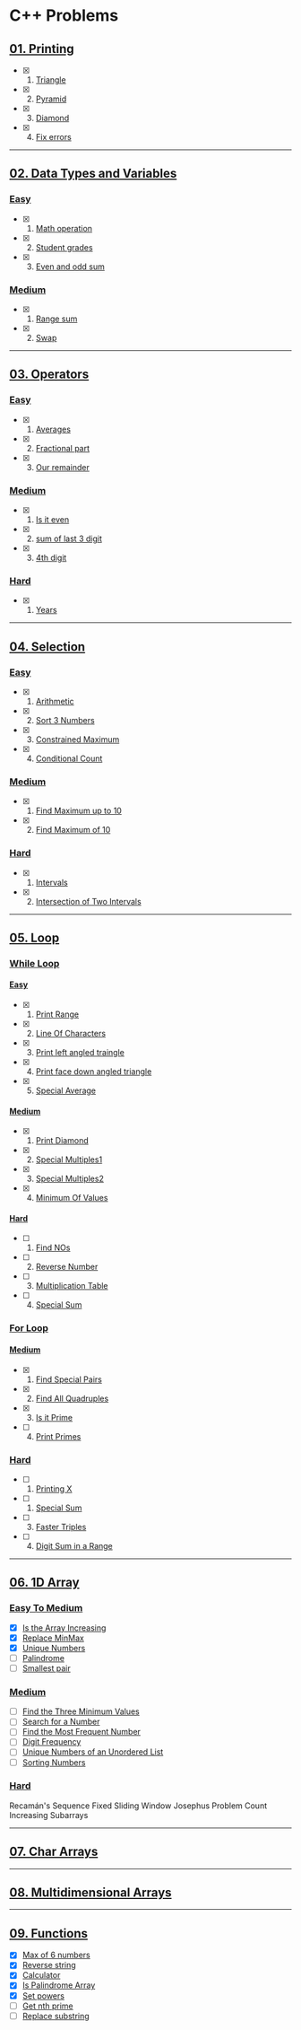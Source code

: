 # C++ Problems

## [01. Printing](./01_printing/)

- [x] 01. [Triangle](01_triangle.cpp)
- [x] 02. [Pyramid](02_pyramid.cpp)
- [x] 03. [Diamond](03_diamond.cpp)
- [x] 04. [Fix errors](04_fix_errors.cpp)

---

## [02. Data Types and Variables](./02_Data_Types_and_Variables/)

### [Easy](./02_Data_Types_and_Variables/easy/)

- [x] 01. [Math operation](01_math_operation.cpp)
- [x] 02. [Student grades](02_student_grades.cpp)
- [x] 03. [Even and odd sum](03_even_and_odd_sum.cpp)

### [Medium](./02_Data_Types_and_Variables/medium/)
- [x] 01. [Range sum](01_range_sum.cpp)
- [x] 02.  [Swap](02_swap.cpp)

---

## [03. Operators](./03_operators)

### [Easy](./03_operators/01_easy/)
- [x] 01. [Averages](01_averages.cpp)
- [x] 02. [Fractional part](02_fractional_part.cpp)
- [x] 03. [Our remainder](03_our_remainder.cpp)

### [Medium](./03_operators/02_medium/)
- [x] 01. [Is it even](01_is_it_even.cpp)
- [x] 02. [sum of last 3 digit](02_sum_of_last3digit.cpp)
- [x] 03. [4th digit](03_4th_digit.cpp)

### [Hard](./03_operators/03_hard/)
- [x] 01. [Years](01_years.cpp)

---

## [04. Selection](./04_Selection/)

### [Easy](./04_Selection/01_Easy/)
- [x] 01. [Arithmetic](./04_Selection/01_Easy/01_Arithmetic.cpp)
- [x] 02. [Sort 3 Numbers](./04_Selection/01_Easy/02_Sort_3_Numbers.cpp)
- [x] 03.  [Constrained Maximum](./04_Selection/01_Easy/03_Constrained_Maximum.cpp)
- [x] 04.  [Conditional Count](./04_Selection/01_Easy/04_Conditional_Count.cpp)


### [Medium](./04_Selection/02_Medium/)
- [x] 01. [Find Maximum up to 10](./04_Selection/02_Medium/02_Find_Maximum_up_to_10.cpp)
- [x] 02. [Find Maximum of 10](./04_Selection/02_Medium/01_Find_the_Maximum_of_10.cpp)

### [Hard](./04_Selection/03_Hard/)
- [x] 01. [Intervals](./04_Selection/03_Hard/01_Intervals.cpp)
- [x] 02.  [Intersection of Two Intervals](./04_Selection/03_Hard/02_Intersection_of_Two_Intervals.cpp)

---

## [05. Loop](./05_Loops/)

### [While Loop](./05_Loops/01_While_loop/)

#### [Easy](./05_Loops/01_While_loop/01_Easy/)
- [x] 01. [Print Range](./05_Loops/01_While_loop/01_Easy/01_Print_Range.cpp)
- [x] 02. [Line Of Characters](./05_Loops/01_While_loop/01_Easy/02_Line_Of_Characters.cpp)
- [x] 03. [Print left angled traingle](./05_Loops/01_While_loop/01_Easy/03_Print_left_traingle.cpp)
- [x] 04. [Print face down angled triangle](./05_Loops/01_While_loop/01_Easy/04_Print_face_down_triangle.cpp)
- [x] 05. [Special Average](./05_Loops/01_While_loop/01_Easy/04_Special_average.cpp)

#### [Medium](./05_Loops/01_While_loop/02_Medium/)
- [x] 01. [Print Diamond](./05_Loops/01_While_loop/02_Medium/01_Print_diamond.cpp)
- [x] 02. [Special Multiples1](./05_Loops/01_While_loop/02_Medium/02_Special_Multiples1.cpp)
- [x] 03. [Special Multiples2](./05_Loops/01_While_loop/02_Medium/03_Special_Multiples2.cpp)
- [x] 04. [Minimum Of Values](./05_Loops/01_While_loop/02_Medium/04_Minimum_of_Values.cpp)

#### [Hard](./05_Loops/01_While_loop/03_Hard/)
- [ ] 01. [Find NOs](./05_Loops/01_While_loop/03_Hard/01_Find_NOs.cpp)
- [ ] 02. [Reverse Number](./05_Loops/01_While_loop/03_Hard/02_Reverse_number.cpp)
- [ ] 03. [Multiplication Table](./05_Loops/01_While_loop/03_Hard/03_Multiplication_table.cpp)
- [ ] 04. [Special Sum](./05_Loops/01_While_loop/03_Hard/04_Special_Sum.cpp)

### [For Loop](./05_Loops/02_For_loop/)

#### [Medium](./05_Loops/02_For_loop/01_Medium/)
- [x] 01. [Find Special Pairs](./05_Loops/02_For_loop/01_Medium/01_Find_Special_Pairs.cpp)
- [x] 02. [Find All Quadruples](./05_Loops/02_For_loop/01_Medium/2_Find_All_Quadruples.cpp)
- [x] 03. [Is it Prime](./05_Loops/02_For_loop/01_Medium/3_Is_it_Prime.cpp)
- [ ] 04. [Print Primes](./05_Loops/02_For_loop/01_Medium/4_Print_Primes.cpp)

### [Hard](./05_Loops/02_For_loop/02_Hard/)
- [ ] 01. [Printing X](./05_Loops/02_For_loop/02_Hard/01_Printing_X.cpp)
- [ ] 01. [Special Sum](./05_Loops/02_For_loop/02_Hard/02_Special_Sum.cpp)
- [ ] 03. [Faster Triples](./05_Loops/02_For_loop/02_Hard/03_Faster_Triples.cpp)
- [ ] 04. [Digit Sum in a Range](./05_Loops/02_For_loop/02_Hard/04_Digit_Sum_in_a_Range.cpp)


---

## [06. 1D Array](./06_1D_Array/)

### [Easy To Medium](./06_1D_Array/01_EasyToMedium/)

- [x] [Is the Array Increasing](06_1D_Array/01_EasyToMedium/01_Is_the_Array_Increasing?.cpp) 
- [x] [Replace MinMax](06_1D_Array/01_EasyToMedium/02_ReplaceMinMax.cpp) 
- [x] [Unique Numbers](06_1D_Array/01_EasyToMedium/03_UniqueNumbers.cpp) 
- [ ] [Palindrome](06_1D_Array/01_EasyToMedium/04_Palindrome.cpp) 
- [ ] [Smallest pair](06_1D_Array/01_EasyToMedium/05_Smallest_pair.cpp)

### [Medium](./06_1D_Array/02_Medium/)
- [ ] [Find the Three Minimum Values](./06_1D_Array/02_Medium)
- [ ] [Search for a Number ](./06_1D_Array/02_Medium/)
- [ ] [Find the Most Frequent Number ](./06_1D_Array/02_Medium/)
- [ ] [Digit Frequency ](./06_1D_Array/02_Medium/)
- [ ] [Unique Numbers of an Unordered List ](./06_1D_Array/02_Medium/)
- [ ] [Sorting Numbers ](./06_1D_Array/02_Medium/)

### [Hard](./06_1D_Array/03_Hard/)
Recamán's Sequence
Fixed Sliding Window
Josephus Problem
Count Increasing Subarrays

---

## [07. Char Arrays](./07_Char_Arrays/)

---

## [08. Multidimensional Arrays](./08_Multidimensional_Arrays/)

---

## [09. Functions](./09_Functions/)

- [x] [Max of 6 numbers](09_Functions/01_Max_of_6_numbers.cpp) 
- [x] [Reverse string](09_Functions/02_Reverse_string.cpp) 
- [x] [Calculator](09_Functions/03_Calculator.cpp) 
- [x] [Is Palindrome Array](09_Functions/04_Is_Palindrome_Array.cpp) 
- [x] [Set powers](09_Functions/05_Set-powers.cpp) 
- [ ] [Get nth prime](09_Functions/06_Get_nth-prime.cpp) 
- [ ] [Replace substring](09_Functions/07_Replace_substring.cpp) 

